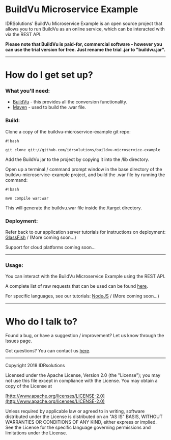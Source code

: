 # BuildVu Microservice Example #

IDRSolutions' BuildVu Microservice Example is an open source project that allows you to run BuildVu as an online service, which can be interacted with via the REST API.

**Please note that BuildVu is paid-for, commercial software - however you can use the trial version for free. Just rename the trial .jar to "buildvu.jar".**

-----

# How do I get set up? #

### What you'll need: ###

* [BuildVu](https://www.idrsolutions.com/buildvu/download/) - this provides all the conversion functionality.
* [Maven](https://maven.apache.org/download.cgi) - used to build the .war file.

### Build: ###

Clone a copy of the buildvu-microservice-example git repo:

```
#!bash

git clone git://github.com/idrsolutions/buildvu-microservice-example
```

Add the BuildVu jar to the project by copying it into the /lib directory.

Open up a terminal / command prompt window in the base directory of the buildvu-microservice-example project, and build the .war file by running the command:
```
#!bash

mvn compile war:war
```

This will generate the buildvu.war file inside the /target directory.

### Deployment: ###

Refer back to our application server tutorials for instructions on deployment:
[GlassFish](https://support.idrsolutions.com/hc/en-us/articles/360001058611) / (More coming soon...)

Support for cloud platforms coming soon... 

-----

### Usage: ###

You can interact with the BuildVu Microservice Example using the REST API.

A complete list of raw requests that can be used can be found [here](/API.md).

For specific languages, see our tutorials:
[NodeJS](https://support.idrsolutions.com/hc/en-us/articles/360001084471) / (More coming soon...)

-----

# Who do I talk to? #

Found a bug, or have a suggestion / improvement? Let us know through the Issues page.

Got questions? You can contact us [here](https://idrsolutions.zendesk.com/hc/en-us/requests/new).

-----

Copyright 2018 IDRsolutions

Licensed under the Apache License, Version 2.0 (the "License");
you may not use this file except in compliance with the License.
You may obtain a copy of the License at

[http://www.apache.org/licenses/LICENSE-2.0](http://www.apache.org/licenses/LICENSE-2.0)

Unless required by applicable law or agreed to in writing, software
distributed under the License is distributed on an "AS IS" BASIS,
WITHOUT WARRANTIES OR CONDITIONS OF ANY KIND, either express or implied.
See the License for the specific language governing permissions and
limitations under the License.